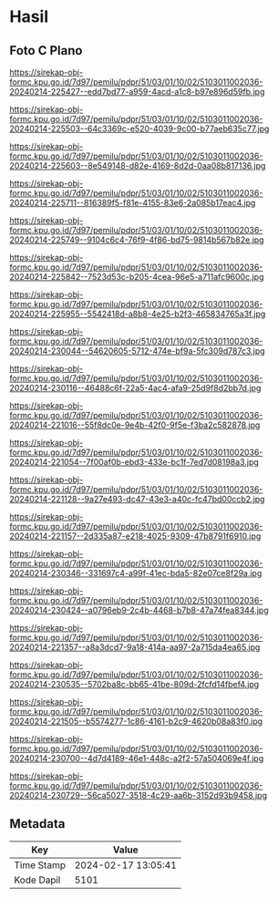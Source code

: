 # Hasil

## Foto C Plano

https://sirekap-obj-formc.kpu.go.id/7d97/pemilu/pdpr/51/03/01/10/02/5103011002036-20240214-225427--edd7bd77-a959-4acd-a1c8-b97e896d59fb.jpg

https://sirekap-obj-formc.kpu.go.id/7d97/pemilu/pdpr/51/03/01/10/02/5103011002036-20240214-225503--64c3369c-e520-4039-9c00-b77aeb635c77.jpg

https://sirekap-obj-formc.kpu.go.id/7d97/pemilu/pdpr/51/03/01/10/02/5103011002036-20240214-225603--8e549148-d82e-4169-8d2d-0aa08b817136.jpg

https://sirekap-obj-formc.kpu.go.id/7d97/pemilu/pdpr/51/03/01/10/02/5103011002036-20240214-225711--816389f5-f81e-4155-83e6-2a085b17eac4.jpg

https://sirekap-obj-formc.kpu.go.id/7d97/pemilu/pdpr/51/03/01/10/02/5103011002036-20240214-225749--9104c6c4-76f9-4f86-bd75-9814b567b82e.jpg

https://sirekap-obj-formc.kpu.go.id/7d97/pemilu/pdpr/51/03/01/10/02/5103011002036-20240214-225842--7523d53c-b205-4cea-96e5-a711afc9600c.jpg

https://sirekap-obj-formc.kpu.go.id/7d97/pemilu/pdpr/51/03/01/10/02/5103011002036-20240214-225955--5542418d-a8b8-4e25-b2f3-465834765a3f.jpg

https://sirekap-obj-formc.kpu.go.id/7d97/pemilu/pdpr/51/03/01/10/02/5103011002036-20240214-230044--54620605-5712-474e-bf9a-5fc309d787c3.jpg

https://sirekap-obj-formc.kpu.go.id/7d97/pemilu/pdpr/51/03/01/10/02/5103011002036-20240214-230116--46488c6f-22a5-4ac4-afa9-25d9f8d2bb7d.jpg

https://sirekap-obj-formc.kpu.go.id/7d97/pemilu/pdpr/51/03/01/10/02/5103011002036-20240214-221016--55f8dc0e-9e4b-42f0-9f5e-f3ba2c582878.jpg

https://sirekap-obj-formc.kpu.go.id/7d97/pemilu/pdpr/51/03/01/10/02/5103011002036-20240214-221054--7f00af0b-ebd3-433e-bc1f-7ed7d08198a3.jpg

https://sirekap-obj-formc.kpu.go.id/7d97/pemilu/pdpr/51/03/01/10/02/5103011002036-20240214-221128--9a27e493-dc47-43e3-a40c-fc47bd00ccb2.jpg

https://sirekap-obj-formc.kpu.go.id/7d97/pemilu/pdpr/51/03/01/10/02/5103011002036-20240214-221157--2d335a87-e218-4025-9309-47b8791f6910.jpg

https://sirekap-obj-formc.kpu.go.id/7d97/pemilu/pdpr/51/03/01/10/02/5103011002036-20240214-230346--331697c4-a99f-41ec-bda5-82e07ce8f29a.jpg

https://sirekap-obj-formc.kpu.go.id/7d97/pemilu/pdpr/51/03/01/10/02/5103011002036-20240214-230424--a0796eb9-2c4b-4468-b7b8-47a74fea8344.jpg

https://sirekap-obj-formc.kpu.go.id/7d97/pemilu/pdpr/51/03/01/10/02/5103011002036-20240214-221357--a8a3dcd7-9a18-414a-aa97-2a715da4ea65.jpg

https://sirekap-obj-formc.kpu.go.id/7d97/pemilu/pdpr/51/03/01/10/02/5103011002036-20240214-230535--5702ba8c-bb65-41be-809d-2fcfd14fbef4.jpg

https://sirekap-obj-formc.kpu.go.id/7d97/pemilu/pdpr/51/03/01/10/02/5103011002036-20240214-221505--b5574277-1c86-4161-b2c9-4620b08a83f0.jpg

https://sirekap-obj-formc.kpu.go.id/7d97/pemilu/pdpr/51/03/01/10/02/5103011002036-20240214-230700--4d7d4189-46e1-448c-a2f2-57a504069e4f.jpg

https://sirekap-obj-formc.kpu.go.id/7d97/pemilu/pdpr/51/03/01/10/02/5103011002036-20240214-230729--56ca5027-3518-4c29-aa6b-3152d93b9458.jpg


## Metadata

| Key        | Value               |
| ---------- | ------------------- |
| Time Stamp | 2024-02-17 13:05:41 |
| Kode Dapil | 5101                |




